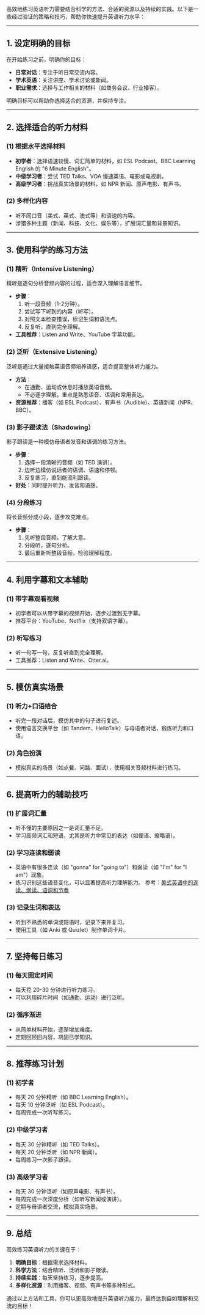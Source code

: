 高效地练习英语听力需要结合科学的方法、合适的资源以及持续的实践。以下是一些经过验证的策略和技巧，帮助你快速提升英语听力水平：

---

## **1. 设定明确的目标**
在开始练习之前，明确你的目标：
- **日常对话**：专注于听日常交流内容。
- **学术英语**：关注讲座、学术讨论或新闻。
- **职业需求**：选择与工作相关的材料（如商务会议、行业播客）。

明确目标可以帮助你选择适合的资源，并保持专注。

---

## **2. 选择适合的听力材料**

### **(1) 根据水平选择材料**
- **初学者**：选择语速较慢、词汇简单的材料，如 ESL Podcast、BBC Learning English 的 "6 Minute English"。
- **中级学习者**：尝试 TED Talks、VOA 慢速英语、电影或电视剧。
- **高级学习者**：挑战真实场景的材料，如 NPR 新闻、原声电影、有声书。

### **(2) 多样化内容**
- 听不同口音（美式、英式、澳式等）和语速的内容。
- 涉猎多种主题（新闻、科技、文化、娱乐等），扩展词汇量和背景知识。

---

## **3. 使用科学的练习方法**

### **(1) 精听（Intensive Listening）**
精听是逐句分析音频内容的过程，适合深入理解语言细节。
- **步骤**：
  1. 听一段音频（1-2分钟）。
  2. 尝试写下听到的内容（听写）。
  3. 对照文本检查错误，标记生词和语法点。
  4. 反复听，直到完全理解。
- **工具推荐**：Listen and Write、YouTube 字幕功能。

### **(2) 泛听（Extensive Listening）**
泛听是通过大量接触英语音频培养语感，适合提高整体听力能力。
- **方法**：
  - 在通勤、运动或休息时播放英语音频。
  - 不必逐字理解，重点是熟悉语音、语调和常用表达。
- **资源推荐**：播客（如 ESL Podcast）、有声书（Audible）、英语新闻（NPR、BBC）。

### **(3) 影子跟读法（Shadowing）**
影子跟读是一种模仿母语者发音和语调的练习方法。
- **步骤**：
  1. 选择一段清晰的音频（如 TED 演讲）。
  2. 边听边模仿说话者的语调、语速和停顿。
  3. 反复练习，直到能流利跟读。
- **好处**：同时提升听力、发音和语感。

### **(4) 分段练习**
将长音频分成小段，逐步攻克难点。
- **步骤**：
  1. 先听整段音频，了解大意。
  2. 分段听，逐句分析。
  3. 最后重新听整段音频，检验理解程度。

---

## **4. 利用字幕和文本辅助**

### **(1) 带字幕观看视频**
- 初学者可以从带字幕的视频开始，逐步过渡到无字幕。
- 推荐平台：YouTube、Netflix（支持双语字幕）。

### **(2) 听写练习**
- 听一句写一句，反复听直到完全理解。
- 工具推荐：Listen and Write、Otter.ai。

---

## **5. 模仿真实场景**

### **(1) 听力+口语结合**
- 听完一段对话后，模仿其中的句子进行复述。
- 使用语言交换平台（如 Tandem、HelloTalk）与母语者对话，锻炼听力和口语。

### **(2) 角色扮演**
- 模拟真实的场景（如点餐、问路、面试），使用相关音频材料进行练习。

---

## **6. 提高听力的辅助技巧**

### **(1) 扩展词汇量**
- 听不懂的主要原因之一是词汇量不足。
- 学习高频词汇和短语，尤其是听力中常见的表达（如俚语、缩略语）。

### **(2) 学习连读和弱读**
- 英语中有很多连读（如 "gonna" for "going to"）和弱读（如 "I'm" for "I am"）现象。
- 练习识别这些语音变化，可以显著提高听力理解能力。
参考：[美式英语中的连读、弱读、语调和节奏](https://www.bilibili.com/video/BV1KK411g7kQ/?spm_id_from=333.788.recommend_more_video.8&vd_source=22af953ea4c09540ad1966711a2d53f0)
### **(3) 记录生词和表达**
- 听到不熟悉的单词或短语时，记录下来并复习。
- 使用工具（如 Anki 或 Quizlet）制作单词卡片。

---

## **7. 坚持每日练习**

### **(1) 每天固定时间**
- 每天花 20-30 分钟进行听力练习。
- 可以利用碎片时间（如通勤、运动）进行泛听。

### **(2) 循序渐进**
- 从简单材料开始，逐渐增加难度。
- 定期回顾旧内容，巩固已学知识。

---

## **8. 推荐练习计划**

### **(1) 初学者**
- 每天 20 分钟精听（如 BBC Learning English）。
- 每天 10 分钟泛听（如 ESL Podcast）。
- 每周完成一次听写练习。

### **(2) 中级学习者**
- 每天 30 分钟精听（如 TED Talks）。
- 每天 20 分钟泛听（如 NPR 新闻）。
- 每周练习一次影子跟读。

### **(3) 高级学习者**
- 每天 30 分钟泛听（如原声电影、有声书）。
- 每周完成一次深度分析（如听写新闻或演讲）。
- 定期与母语者交流，模拟真实场景。

---

## **9. 总结**

高效练习英语听力的关键在于：
1. **明确目标**：根据需求选择材料。
2. **科学方法**：结合精听、泛听和影子跟读。
3. **持续实践**：每天坚持练习，逐步提高。
4. **多样化资源**：利用播客、视频、有声书等多种形式。

通过以上方法和工具，你可以更高效地提升英语听力能力，最终达到自如理解和交流的目标！